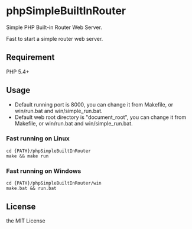# phpSimpleBuiltInRouter

Simple PHP Built-in Router Web Server.

Fast to start a simple router web server.

## Requirement

PHP 5.4+

## Usage

* Default running port is 8000, you can change it from Makefile, or win/run.bat and win/simple_run.bat.
* Default web root directory is "document_root", you can change it from Makefile, or win/run.bat and win/simple_run.bat.

### Fast running on Linux

```
cd {PATH}/phpSimpleBuiltInRouter
make && make run
```

### Fast running on Windows

```
cd {PATH}/phpSimpleBuiltInRouter/win
make.bat && run.bat
```

## License

the MIT License
